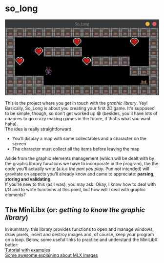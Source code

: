 # so_long  
![so-long-gif](https://github.com/Leticia-Franca/so_long/blob/main/img_files/so_long3.gif)

This is the project where you get in touch with the *graphic library*. Yey!  
Basically, So_Long is about you creating your first 2D game. It's supposed to be simple, though, so don't get worked up 😁 (besides, you'll have lots of chances to go crazy making games in the future, if that's what you want haha).  
The idea is really straightforward:  
- You'll display a map with some collectables and a character on the screen  
- The character must collect all the items before leaving the map  
  
Aside from the graphic elements management (which will be dealt with by the graphic library functions we have to incorporate in the program), the the code you'll actually write (a.k.a *the part you play*. Pun ~~not~~ intended) will gravitate on aspects you'll already know and came to appreciate: **parsing, storing and validating**.  
If you're new to this (as I was), you may ask: Okay, I know how to deal with I/O and to write functions at this point, but how will I deal with graphic elements?  

## The MiniLibx (or: *getting to know the graphic library*)  

In summary, this library provides functions to open and manage windows, draw pixels, insert and destroy images and, of course, keep your program on a loop. Below, some useful links to practice and understand the MiniLibX better:  
[Tutorial with examples](https://gontjarow.github.io/MiniLibX/)  
[Some awesome explaining about MLX Images](https://github.com/keuhdall/images_example)  

